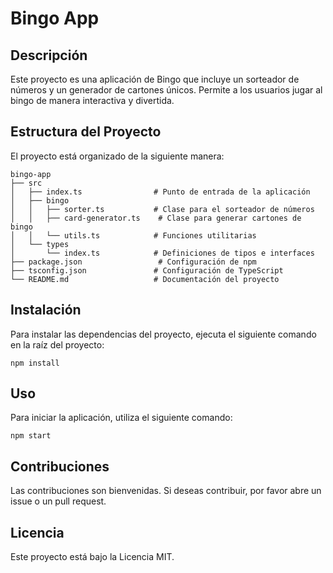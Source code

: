 # Bingo App

## Descripción
Este proyecto es una aplicación de Bingo que incluye un sorteador de números y un generador de cartones únicos. Permite a los usuarios jugar al bingo de manera interactiva y divertida.

## Estructura del Proyecto
El proyecto está organizado de la siguiente manera:

```
bingo-app
├── src
│   ├── index.ts                # Punto de entrada de la aplicación
│   ├── bingo
│   │   ├── sorter.ts           # Clase para el sorteador de números
│   │   ├── card-generator.ts    # Clase para generar cartones de bingo
│   │   └── utils.ts            # Funciones utilitarias
│   └── types
│       └── index.ts            # Definiciones de tipos e interfaces
├── package.json                 # Configuración de npm
├── tsconfig.json               # Configuración de TypeScript
└── README.md                   # Documentación del proyecto
```

## Instalación
Para instalar las dependencias del proyecto, ejecuta el siguiente comando en la raíz del proyecto:

```
npm install
```

## Uso
Para iniciar la aplicación, utiliza el siguiente comando:

```
npm start
```

## Contribuciones
Las contribuciones son bienvenidas. Si deseas contribuir, por favor abre un issue o un pull request.

## Licencia
Este proyecto está bajo la Licencia MIT.